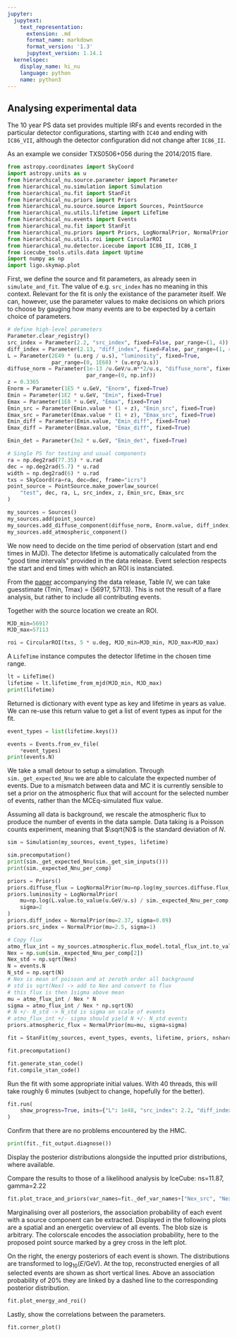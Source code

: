 ```yaml
---
jupyter:
  jupytext:
    text_representation:
      extension: .md
      format_name: markdown
      format_version: '1.3'
      jupytext_version: 1.14.1
  kernelspec:
    display_name: hi_nu
    language: python
    name: python3
---
```


## Analysing experimental data


The 10 year PS data set provides multiple IRFs and events recorded in the particular detector configurations, starting with `IC40` and ending with `IC86_VII`, although the detector configuration did not change after `IC86_II`.

As an example we consider TXS0506+056 during the 2014/2015 flare.

```python
from astropy.coordinates import SkyCoord
import astropy.units as u
from hierarchical_nu.source.parameter import Parameter
from hierarchical_nu.simulation import Simulation
from hierarchical_nu.fit import StanFit
from hierarchical_nu.priors import Priors
from hierarchical_nu.source.source import Sources, PointSource
from hierarchical_nu.utils.lifetime import LifeTime
from hierarchical_nu.events import Events
from hierarchical_nu.fit import StanFit
from hierarchical_nu.priors import Priors, LogNormalPrior, NormalPrior
from hierarchical_nu.utils.roi import CircularROI
from hierarchical_nu.detector.icecube import IC86_II, IC86_I
from icecube_tools.utils.data import Uptime
import numpy as np
import ligo.skymap.plot
```

First, we define the source and fit parameters, as already seen in `simulate_and_fit`. The value of e.g. `src_index` has no meaning in this context. Relevant for the fit is only the existance of the parameter itself. We can, however, use the parameter values to make decisions on which priors to choose by gauging how many events are to be expected by a certain choice of parameters.

```python
# define high-level parameters
Parameter.clear_registry()
src_index = Parameter(2.2, "src_index", fixed=False, par_range=(1, 4))
diff_index = Parameter(2.13, "diff_index", fixed=False, par_range=(1, 4))
L = Parameter(2E49 * (u.erg / u.s), "luminosity", fixed=True, 
              par_range=(0, 1E60) * (u.erg/u.s))
diffuse_norm = Parameter(1e-13 /u.GeV/u.m**2/u.s, "diffuse_norm", fixed=True, 
                         par_range=(0, np.inf))
z = 0.3365
Enorm = Parameter(1E5 * u.GeV, "Enorm", fixed=True)
Emin = Parameter(1E2 * u.GeV, "Emin", fixed=True)
Emax = Parameter(1E8 * u.GeV, "Emax", fixed=True)
Emin_src = Parameter(Emin.value * (1 + z), "Emin_src", fixed=True)
Emax_src = Parameter(Emax.value * (1 + z), "Emax_src", fixed=True)
Emin_diff = Parameter(Emin.value, "Emin_diff", fixed=True)
Emax_diff = Parameter(Emax.value, "Emax_diff", fixed=True)
```

```python
Emin_det = Parameter(3e2 * u.GeV, "Emin_det", fixed=True)
```

```python
# Single PS for testing and usual components
ra = np.deg2rad(77.35) * u.rad
dec = np.deg2rad(5.7) * u.rad
width = np.deg2rad(6) * u.rad
txs = SkyCoord(ra=ra, dec=dec, frame="icrs")
point_source = PointSource.make_powerlaw_source(
    "test", dec, ra, L, src_index, z, Emin_src, Emax_src
)

my_sources = Sources()
my_sources.add(point_source)
my_sources.add_diffuse_component(diffuse_norm, Enorm.value, diff_index, Emin_diff, Emax_diff) 
my_sources.add_atmospheric_component()
```

We now need to decide on the time period of observation (start and end times in MJD). The detector lifetime is automatically calculated from the "good time intervals" provided in the data release. Event selection respects the start and end times with which an ROI is instanciated.

From the [paper](https://arxiv.org/pdf/2101.09836.pdf) accompanying the data release, Table IV, we can take guesstimate (Tmin, Tmax) = (56917, 57113). This is not the result of a flare analysis, but rather to include all contributing events.

Together with the source location we create an ROI.

```python
MJD_min=56917
MJD_max=57113

roi = CircularROI(txs, 5 * u.deg, MJD_min=MJD_min, MJD_max=MJD_max)
```

A `LifeTime` instance computes the detector lifetime in the chosen time range.

```python
lt = LifeTime()
lifetime = lt.lifetime_from_mjd(MJD_min, MJD_max)
print(lifetime)
```

Returned is dictionary with event type as key and lifetime in years as value. We can re-use this return value to get a list of event types as input for the fit.

```python
event_types = list(lifetime.keys())
```

```python
events = Events.from_ev_file(
    *event_types)
print(events.N)
```

We take a small detour to setup a simulation. Through `sim._get_expected_Nnu` we are able to calculate the expected number of events.
Due to a mismatch between data and MC it is currently sensible to set a prior on the atmospheric flux that will account for the selected number of events, rather than the MCEq-simulated flux value.

Assuming all data is background, we rescale the atmospheric flux to produce the number of events in the data sample. Data taking is a Poisson counts experiment, meaning that $\sqrt{N}$ is the standard deviation of $N$.

```python
sim = Simulation(my_sources, event_types, lifetime)
```

```python
sim.precomputation()
print(sim._get_expected_Nnu(sim._get_sim_inputs()))
print(sim._expected_Nnu_per_comp)
```

```python
priors = Priors()
priors.diffuse_flux = LogNormalPrior(mu=np.log(my_sources.diffuse.flux_model.total_flux_int.to_value(1/(u.m**2 * u.s))), sigma=0.5)
priors.luminosity = LogNormalPrior(
    mu=np.log(L.value.to_value(u.GeV/u.s) / sim._expected_Nnu_per_comp[0] * 10),   # we expect ~10 events
    sigma=2
)
priors.diff_index = NormalPrior(mu=2.37, sigma=0.09)
priors.src_index = NormalPrior(mu=2.5, sigma=1)
```

```python
# Copy flux
atmo_flux_int = my_sources.atmospheric.flux_model.total_flux_int.to_value(1/u.m**2/u.s)
Nex = np.sum(sim._expected_Nnu_per_comp[2])
Nex_std = np.sqrt(Nex)
N = events.N
N_std = np.sqrt(N)
# Nex is mean of poisson and at zeroth order all background
# std is sqrt(Nex) -> add to Nex and convert to flux
# this flux is then 1sigma above mean
mu = atmo_flux_int / Nex * N
sigma = atmo_flux_int / Nex * np.sqrt(N)
# N +/- N_std -> N_std is sigma on scale of events
# atmo_flux_int +/- sigma should yield N +/- N_std events
priors.atmospheric_flux = NormalPrior(mu=mu, sigma=sigma)
```

```python
fit = StanFit(my_sources, event_types, events, lifetime, priors, nshards=40)
```

```python
fit.precomputation()
```

```python
fit.generate_stan_code()
fit.compile_stan_code()
```

Run the fit with some appropriate initial values. With 40 threads, this will take roughly 6 minutes (subject to change, hopefully for the better).

```python
fit.run(
    show_progress=True, inits={"L": 1e48, "src_index": 2.2, "diff_index": 2.2, "F_atmo": 1e-1, "F_diff": 1e-5}
)
```

Confirm that there are no problems encountered by the HMC.

```python
print(fit._fit_output.diagnose())
```

Display the posterior distributions alongside the inputted prior distributions, where available.

Compare the results to those of a likelihood analysis by IceCube: ns=11.87, gamma=2.22

```python
fit.plot_trace_and_priors(var_names=fit._def_var_names+["Nex_src", "Nex_diff", "Nex_atmo"])
```

Marginalising over all posteriors, the association probability of each event with a source component can be extracted. Displayed in the following plots are a spatial and an energetic overview of all events. The blob size is arbitrary. The colorscale encodes the association probability, here to the proposed point source marked by a grey cross in the left plot.

On the right, the energy posteriors of each event is shown. The distributions are transformed to $\log_{10}(E / \text{GeV})$. At the top, reconstructed energies of all selected events are shown as short vertical lines. Above an association probability of 20% they are linked by a dashed line to the corresponding posterior distribution.

```python
fit.plot_energy_and_roi()
```

Lastly, show the correlations between the parameters.

```python
fit.corner_plot()
```

```python

```
